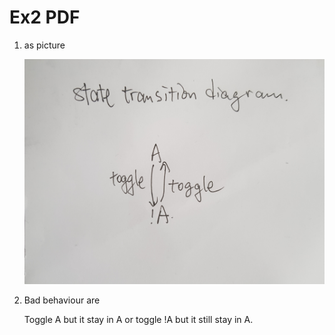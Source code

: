 # Ex2 PDF

1. as picture

    ![State Transition Diagram](Ex2.jpg)

2. Bad behaviour are  

    Toggle A but it stay in A or
    toggle !A but it still stay in A.
